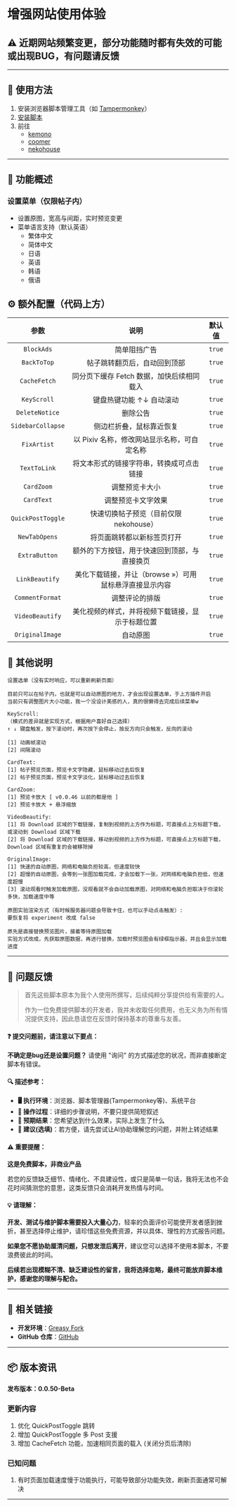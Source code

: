 # **增强网站使用体验**

## ⚠️ 近期网站频繁变更，部分功能随时都有失效的可能或出现BUG，有问题请反馈

---

## **👻 使用方法**

1. 安装浏览器脚本管理工具（如 [Tampermonkey](https://chrome.google.com/webstore/detail/tampermonkey/dhdgffkkebhmkfjojejmpbldmpobfkfo)）
2. [安装脚本](https://update.greasyfork.org/scripts/472096/Kemer%20%E5%A2%9E%E5%BC%B7.user.js)
3. 前往
   - [kemono](https://kemono.su/)
   - [coomer](https://coomer.su/)
   - [nekohouse](https://nekohouse.su/)

---

## **📜 功能概述**

### **设置菜单（仅限帖子内）**

- 设置原图，宽高与间距，实时预览变更
- 菜单语言支持（默认英语）
  - 繁体中文
  - 简体中文
  - 日语
  - 英语
  - 韩语
  - 俄语

## **⚙️ 额外配置（代码上方）**

|     **参数**      |                        **说明**                        | **默认值** |
| :---------------: | :----------------------------------------------------: | :--------: |
|    `BlockAds`     |                      简单阻挡广告                      |   `true`   |
|    `BackToTop`    |              帖子跳转翻页后，自动回到顶部              |   `true`   |
|   `CacheFetch`    |       同分页下缓存 Fetch 数据，加快后续相同载入        |   `true`   |
|    `KeyScroll`    |                键盘热键功能 ↑↓ 自动滚动                |   `true`   |
|  `DeleteNotice`   |                        删除公告                        |   `true`   |
| `SidebarCollapse` |                侧边栏折叠，鼠标靠近恢复                |   `true`   |
|    `FixArtist`    |      以 Pixiv 名称，修改网站显示名称，可自定名称       |   `true`   |
|   `TextToLink`    |        将文本形式的链接字符串，转换成可点击链接        |   `true`   |
|    `CardZoom`     |                     调整预览卡大小                     |   `true`   |
|    `CardText`     |                   调整预览卡文字效果                   |   `true`   |
| `QuickPostToggle` |         快速切换帖子预览（目前仅限 nekohouse）         |   `true`   |
|   `NewTabOpens`   |               将页面跳转都以新标签页打开               |   `true`   |
|   `ExtraButton`   |      额外的下方按钮，用于快速回到顶部，与直接换页      |   `true`   |
|  `LinkBeautify`   | 美化下载链接，并让（browse »）可用鼠标悬浮直接显示内容 |   `true`   |
|  `CommentFormat`  |                     调整评论的排版                     |   `true`   |
|  `VideoBeautify`  |    美化视频的样式，并将视频下载链接，显示于标题位置    |   `true`   |
|  `OriginalImage`  |                        自动原图                        |   `true`   |

## **📜 其他说明**

```
设置选单（没有实时响应，可以重新刷新页面）

目前只可以在帖子内，也就是可以自动原图的地方，才会出现设置选单，于上方插件开启
当前只有调整图片大小功能，我一个没设计美感的人，真的很懒得去完成后续菜单w

KeyScroll:
（模式的差异就是实现方式，根据用户喜好自己选择）
↑ ↓ 键盘触发，按下滚动时，再次按下会停止，按反方向只会触发，反向的滚动

[1] 动画帧滚动
[2] 间隔滚动

CardText:
[1] 帖子预览页面，预览卡文字隐藏，鼠标移动过去后恢复
[2] 帖子预览页面，预览卡文字淡化，鼠标移动过去后恢复

CardZoom:
[1] 预览卡放大 [ v0.0.46 以前的都是他 ]
[2] 预览卡放大 + 悬浮缩放

VideoBeautify:
[1] 将 Download 区域的下载链接，复制到视频的上方作为标题，可直接点上方标题下载，或滚动到 Download 区域下载
[2] 将 Download 区域的下载链接，移动到视频的上方作为标题，可直接点上方标题下载，Download 区域有重复的会被移除掉

OriginalImage:
[1] 快速的自动原图，网络和电脑负担较高，但速度较快
[2] 超慢的自动原图，会等到一张图加载完成，才会加载下一张，对网络和电脑负担低，但速度超慢
[3] 滚动观看时触发加载原图，没观看就不会自动加载原图，对网络和电脑负担取决于你滚轮多快，加载速度中等

原图实验渲染方式（有时候服务器问题会导致卡住，也可以手动点击触发）:
要恢复将 experiment 改成 false

原先是直接替换预览图片，接着等待原图加载
实验方式改成，先获取原图数据，再进行替换，加载时预览图会有绿框指示器，并且会显示加载进度
```

---

## 📣 问题反馈

> 首先这些脚本原本为我个人使用所撰写，后续纯粹分享提供给有需要的人。
>
> 作为一位免费提供脚本的开发者，我并未收取任何费用，也无义务为所有情况提供支持，因此恳请您在反馈时保持基本的尊重与友善。

#### ❓ 提交问题前，请注意以下要点：

**不确定是bug还是设置问题？** 请使用 "询问" 的方式描述您的状况，而非直接断定脚本有错误。

#### 🔍 描述参考：

- **🖥️ 执行环境**：浏览器、脚本管理器(Tampermonkey等)、系统平台
- **🧭 操作过程**：详细的步骤说明，不要只提供简短叙述
- **🎯 预期结果**：您希望达到什么效果，实际上发生了什么
- **🤖 建议(选填)**：若方便，请先尝试让AI协助理解您的问题，并附上转述结果

#### ⚠️ 重要提醒：

**这是免费脚本，非商业产品**

若您的反馈缺乏细节、情绪化、不具建设性，或只是简单一句话，我将无法也不会花时间猜测您的意思，这类反馈只会消耗开发热情与时间。

#### 💡 请理解：

**开发、测试与维护脚本需要投入大量心力**，轻率的负面评价可能使开发者感到挫折，甚至选择停止维护，请珍惜这些免费资源，并以具体、理性的方式报告问题。

**如果您不愿协助厘清问题，只想发泄后离开**，建议您可以选择不使用本脚本，不要浪费彼此的时间。

**后续若出现模糊不清、缺乏建设性的留言，我将选择忽略，最终可能放弃脚本维护，感谢您的理解与配合。**

---

## **🔗 相关链接**

- **开发环境**：[Greasy Fork](https://greasyfork.org/zh-TW/users/989635-canaan-hs)
- **GitHub 仓库**：[GitHub](https://github.com/Canaan-HS/MonkeyScript/tree/main/KemerEnhance)

---

## **📦 版本资讯**

**发布版本：0.0.50-Beta**

### **更新内容**
1. 优化 QuickPostToggle 跳转
2. 增加 QuickPostToggle 多 Post 支援
3. 增加 CacheFetch 功能，加速相同页面的载入 (关闭分页后清除)

### **已知问题**
1. 有时页面加载速度慢于功能执行，可能导致部分功能失效，刷新页面通常可解决

---